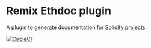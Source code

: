 # Remix Ethdoc plugin

A plugin to generate documentation for Solidity projects

[![CircleCI](https://circleci.com/gh/Machinalabs/remix-ethdoc-plugin.svg?style=svg)](https://circleci.com/gh/Machinalabs/remix-ethdoc-plugin)
